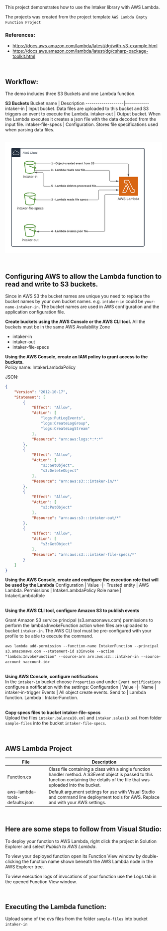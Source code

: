 This project demonstrates how to use the Intaker library with AWS Lambda.

The projects was created from the project template
`AWS Lambda Empty Function Project`

### References:
- https://docs.aws.amazon.com/lambda/latest/dg/with-s3-example.html
- https://docs.aws.amazon.com/lambda/latest/dg/csharp-package-toolkit.html

&nbsp;  
## Workflow:

The demo includes three S3 Buckets and one Lambda function.

**S3 Buckets**
Bucket name          | Description
-------------------|------------
intaker-in         | Input bucket. Data files are uploaded to this bucket and S3 triggers an event to execute the Lambda.
intaker-out        | Output bucket. When the Lambda executes it creates a json file with the data decoded from the input file.
intaker-file-specs | Configuration. Stores file specifications used when parsing data files.

&nbsp;  
![Demo](intaker-aws-s3-lambda.png)

&nbsp;  
## Configuring AWS to allow the Lambda function to read and write to S3 buckets.

Since in AWS S3 the bucket names are unique you need to replace the bucket names by your own bucket names. e.g. `intaker-in` could be `your-name-intaker-in`. The bucket names are used in AWS configuration and the application configuration file.

**Create buckets using the AWS Console or the AWS CLI tool.** All the buckets must be in the same AWS Availability Zone
- intaker-in
- intaker-out
- intaker-file-specs

**Using the AWS Console, create an IAM policy to grant access to the buckets.**  
Policy name: IntakerLambdaPolicy

JSON:
```json
{
    "Version": "2012-10-17",
    "Statement": [
        {
            "Effect": "Allow",
            "Action": [
                "logs:PutLogEvents",
                "logs:CreateLogGroup",
                "logs:CreateLogStream"
            ],
            "Resource": "arn:aws:logs:*:*:*"
        },
        {
            "Effect": "Allow",
            "Action": [
                "s3:GetObject",
                "s3:DeleteObject"
            ],
            "Resource": "arn:aws:s3:::intaker-in/*"
        },
        {
            "Effect": "Allow",
            "Action": [
                "s3:PutObject"
            ],
            "Resource": "arn:aws:s3:::intaker-out/*"
        },
        {
            "Effect": "Allow",
            "Action": [
                "s3:GetObject"
            ],
            "Resource": "arn:aws:s3:::intaker-file-specs/*"
        }
    ]
}    
```

**Using the AWS Console, create and configure the execution role that will be used by the Lambda**
Configuration | Value
-|-
Trusted entity | AWS Lambda.
Permissions | IntakerLambdaPolicy
Role name | IntakerLambdaRole

&nbsp;  
**Using the AWS CLI tool, configure Amazon S3 to publish events**

Grant Amazon S3 service principal (s3.amazonaws.com) permissions to perform the lambda:InvokeFunction action when files are uploaded to bucket `intaker-in`. The AWS CLI tool must be pre-configured with your profile to be able to execute the command.

`aws lambda add-permission --function-name IntakerFunction --principal s3.amazonaws.com --statement-id s3invoke --action "lambda:InvokeFunction" --source-arn arn:aws:s3:::intaker-in --source-account <account-id>`

&nbsp;  
**Using AWS Console, configure notifications**  
In the `intaker-in` bucket choose `Properties` and under `Event notifications` configure a notification with the settings:
Configuration | Value
-|-
Name | intaker-in-trigger
Events | All object create events.
Send to | Lambda function.
Lambda | IntakerFunction.

&nbsp;  
**Copy specs files to bucket intaker-file-specs**  
Upload the files `intaker.balance10.xml` and `intaker.sales10.xml` from folder `sample-files` into the bucket `intaker-file-specs`.

&nbsp;  
## AWS Lambda Project

File | Description
-|-
Function.cs | Class file containing a class with a single function handler method. A S3Event object is passed to this function containing the details of the file that was uploaded into the bucket.
aws-lambda-tools-defaults.json | Default argument settings for use with Visual Studio and command line deployment tools for AWS. Replace <profile> and <account-number> with your AWS settings.

&nbsp;  
## Here are some steps to follow from Visual Studio:

To deploy your function to AWS Lambda, right click the project in Solution Explorer and select *Publish to AWS Lambda*.

To view your deployed function open its Function View window by double-clicking the function name shown beneath the AWS Lambda node in the AWS Explorer tree.

To view execution logs of invocations of your function use the Logs tab in the opened Function View window.

&nbsp;  
## Executing the Lambda function:
Upload some of the cvs files from the folder `sample-files` into bucket `intaker-in`
